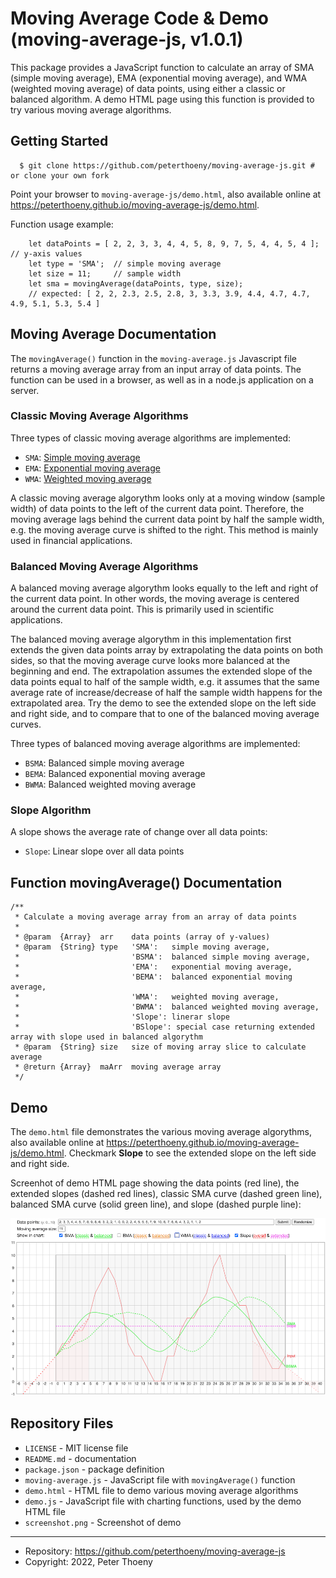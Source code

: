 # Moving Average Code & Demo (moving-average-js, v1.0.1)

This package provides a JavaScript function to calculate an array of SMA (simple moving average), EMA (exponential moving average), and WMA (weighted moving average) of data points, using either a classic or balanced algorithm. A demo HTML page using this function is provided to try various moving average algorithms.

## Getting Started

```
  $ git clone https://github.com/peterthoeny/moving-average-js.git # or clone your own fork
```
Point your browser to `moving-average-js/demo.html`, also available online at https://peterthoeny.github.io/moving-average-js/demo.html.

Function usage example:
```
    let dataPoints = [ 2, 2, 3, 3, 4, 4, 5, 8, 9, 7, 5, 4, 4, 5, 4 ];  // y-axis values
    let type = 'SMA';  // simple moving average
    let size = 11;     // sample width
    let sma = movingAverage(dataPoints, type, size);
    // expected: [ 2, 2, 2.3, 2.5, 2.8, 3, 3.3, 3.9, 4.4, 4.7, 4.7, 4.9, 5.1, 5.3, 5.4 ]
```

## Moving Average Documentation

The `movingAverage()` function in the `moving-average.js` Javascript file returns a moving average array from an input array of data points. The function can be used in a browser, as well as in a node.js application on a server.

### Classic Moving Average Algorithms

Three types of classic moving average algorithms are implemented:
- `SMA`: [Simple moving average](https://en.wikipedia.org/wiki/Moving_average#Simple_moving_average)
- `EMA`: [Exponential moving average](https://en.wikipedia.org/wiki/Moving_average#Exponential_moving_average)
- `WMA`: [Weighted moving average](https://en.wikipedia.org/wiki/Moving_average#Weighted_moving_average)

A classic moving average algorythm looks only at a moving window (sample width) of data points to the left of the current data point. Therefore, the moving average lags behind the current data point by half the sample width, e.g. the moving average curve is shifted to the right. This method is mainly used in financial applications.

### Balanced Moving Average Algorithms

A balanced moving average algorythm looks equally to the left and right of the current data point. In other words, the moving average is centered around the current data point. This is primarily used in scientific applications.

The balanced moving average algorythm in this implementation first extends the given data points array by extrapolating the data points on both sides, so that the moving average curve looks more balanced at the beginning and end. The extrapolation assumes the extended slope of the data points equal to half of the sample width, e.g. it assumes that the same average rate of increase/decrease of half the sample width happens for the extrapolated area. Try the demo to see the extended slope on the left side and right side, and to compare that to one of the balanced moving average curves.

Three types of balanced moving average algorithms are implemented:
- `BSMA`: Balanced simple moving average
- `BEMA`: Balanced exponential moving average
- `BWMA`: Balanced weighted moving average

### Slope Algorithm

A slope shows the average rate of change over all data points:
- `Slope`: Linear slope over all data points

## Function movingAverage() Documentation
```
/**
 * Calculate a moving average array from an array of data points
 *
 * @param  {Array}  arr    data points (array of y-values)
 * @param  {String} type   'SMA':   simple moving average,
 *                         'BSMA':  balanced simple moving average,
 *                         'EMA':   exponential moving average,
 *                         'BEMA':  balanced exponential moving average,
 *                         'WMA':   weighted moving average,
 *                         'BWMA':  balanced weighted moving average,
 *                         'Slope': linerar slope
 *                         'BSlope': special case returning extended array with slope used in balanced algorythm
 * @param  {String} size   size of moving array slice to calculate average
 * @return {Array}  maArr  moving average array
 */
```

## Demo

The `demo.html` file demonstrates the various moving average algorythms, also available online at https://peterthoeny.github.io/moving-average-js/demo.html. Checkmark **Slope** to see the extended slope on the left side and right side.

Screenhot of demo HTML page showing the data points (red line), the extended slopes (dashed red lines), classic SMA curve (dashed green line), balanced SMA curve (solid green line), and slope (dashed purple line):

![Screenshot](screenshot.png)

## Repository Files

- `LICENSE` - MIT license file
- `README.md` - documentation
- `package.json` - package definition
- `moving-average.js` - JavaScript file with `movingAverage()` function
- `demo.html` - HTML file to demo various moving average algorithms
- `demo.js` - JavaScript file with charting functions, used by the demo HTML file
- `screenshot.png` - Screenshot of demo

-----
- Repository: https://github.com/peterthoeny/moving-average-js
- Copyright: 2022, Peter Thoeny
